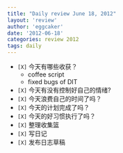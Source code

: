 ```yaml
---
title: "Daily review June 18, 2012" 
layout: 'review'
author: 'eggcaker'
date: '2012-06-18'
categories: review 2012
tags: daily
---
```



  * `[X]` 今天有哪些收获？ 
    * coffee script 
    * fixed bugs of DIT 
  * `[X]` 今天有没有控制好自己的情绪? 
  * `[X]` 今天浪费自己的时间了吗？ 
  * `[X]` 今天的计划完成了吗？ 
  * `[X]` 今天的好习惯执行了吗？ 
  * `[X]` 整理收集篮 
  * `[X]` 写日记 
  * `[X]` 发布日志草稿 

